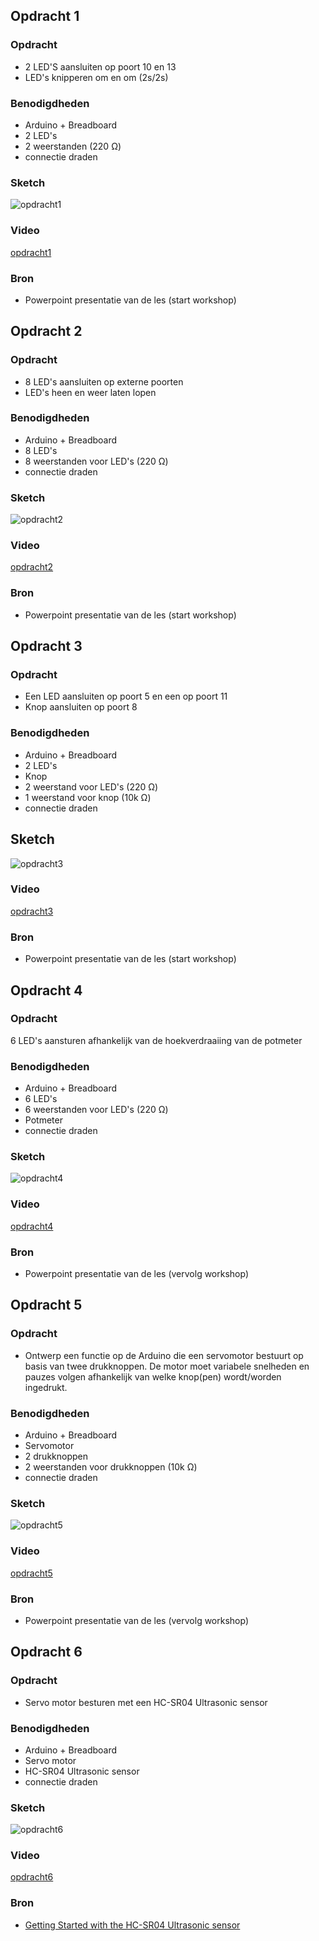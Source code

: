 ## Opdracht 1 

### Opdracht 
- 2 LED'S aansluiten op poort 10 en 13
- LED's knipperen om en om (2s/2s)

### Benodigdheden
- Arduino + Breadboard
- 2 LED's
- 2 weerstanden (220 &#937;)
- connectie draden

### Sketch
![opdracht1](img/opdracht1.png)

### Video
[opdracht1](https://drive.google.com/file/d/1u60c_ic3tCLTedm8m0OR-FKCggLCJdzk/view?usp=sharing)


### Bron
- Powerpoint presentatie van de les (start workshop)


## Opdracht 2 

### Opdracht
- 8 LED's aansluiten op externe poorten
- LED's heen en weer laten lopen

### Benodigdheden
- Arduino + Breadboard
- 8 LED's
- 8 weerstanden voor LED's (220 &#937;)
- connectie draden

### Sketch
![opdracht2](img/opdracht2.png)

### Video 
[opdracht2](https://drive.google.com/file/d/17X8eEmbCV8oMnKZVdUCGSxn6pijeLRl2/view?usp=sharing)

### Bron
- Powerpoint presentatie van de les (start workshop)


## Opdracht 3

### Opdracht 

- Een LED aansluiten op poort 5 en een op poort 11
- Knop aansluiten op poort 8

### Benodigdheden 
- Arduino + Breadboard
- 2 LED's 
- Knop
- 2 weerstand voor LED's (220 &#937;)
- 1 weerstand voor knop (10k &#937;)
- connectie draden

## Sketch 
![opdracht3](img/opdracht3.png) 

### Video 
[opdracht3](https://drive.google.com/file/d/1V602VNbl3daNZ2acxsdiwSGX5RW6Sk41/view?usp=sharing)

### Bron
- Powerpoint presentatie van de les (start workshop)

## Opdracht 4

### Opdracht
6 LED's aansturen afhankelijk van de hoekverdraaiing van de potmeter

### Benodigdheden
- Arduino + Breadboard
- 6 LED's
- 6 weerstanden voor LED's (220 &#937;)
- Potmeter
- connectie draden

### Sketch
![opdracht4](img/opdracht4.png)

### Video
[opdracht4](https://drive.google.com/file/d/1ZkApd_rXOtwKQYo7_XlgizZCpbRBHQHc/view?usp=sharing)

### Bron
- Powerpoint presentatie van de les (vervolg workshop)

## Opdracht 5

### Opdracht

- Ontwerp een functie op de Arduino die een servomotor bestuurt op basis van twee drukknoppen. De motor moet variabele snelheden en pauzes volgen afhankelijk van welke knop(pen) wordt/worden ingedrukt.

### Benodigdheden
- Arduino + Breadboard
- Servomotor
- 2 drukknoppen
- 2 weerstanden voor drukknoppen (10k &#937;)
- connectie draden

### Sketch
![opdracht5](img/opdracht5.png)

### Video
[opdracht5](https://drive.google.com/file/d/1MVGEPrZZfVsnHjOVNiPE7dVDJDxwKGVl/view?usp=sharing)

### Bron
- Powerpoint presentatie van de les (vervolg workshop)

## Opdracht 6

### Opdracht
- Servo motor besturen met een HC-SR04 Ultrasonic sensor

### Benodigdheden
- Arduino + Breadboard
- Servo motor
- HC-SR04 Ultrasonic sensor
- connectie draden

### Sketch
![opdracht6](img/opdracht6.png)

### Video
[opdracht6](https://drive.google.com/file/d/1vd8bQq5pzYcrDsnh-GzUpPQMb1q7M-Gk/view?usp=sharing)

### Bron
- [Getting Started with the HC-SR04 Ultrasonic sensor](https://projecthub.arduino.cc/Isaac100/getting-started-with-the-hc-sr04-ultrasonic-sensor-7cabe1)








